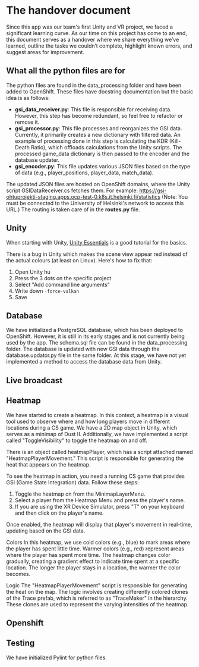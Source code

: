 # The handover document
Since this app was our team's first Unity and VR project, we faced a significant learning curve. As our time on this project has come to an end, this document serves as a handover where we share everything we’ve learned, outline the tasks we couldn’t complete, highlight known errors, and suggest areas for improvement.

## What all the python files are for
The python files are found in the data_processing folder and have been added to OpenShift. These files have docstring documentation but the basic idea is as follows:
- **gsi_data_receiver.py**: This file is responsible for receiving data. However, this step has become redundant, so feel free to refactor or remove it.
- **gsi_processor.py**: This file processes and reorganizes the GSI data. Currently, it primarily creates a new dictionary with filtered data. An example of processing done in this step is calculating the KDR (Kill-Death Ratio), which offloads calculations from the Unity scripts. The processed game_data dictionary is then passed to the encoder and the database updater.
- **gsi_encoder.py**: This file updates various JSON files based on the type of data (e.g., player_positions, player_data, match_data).
  
The updated JSON files are hosted on OpenShift domains, where the Unity script GSIDataReceiver.cs fetches them. For example:
https://gsi-ohtuprojekti-staging.apps.ocp-test-0.k8s.it.helsinki.fi/statistics
(Note: You must be connected to the University of Helsinki's network to access this URL.) The routing is taken care of in the **routes.py** file.

## Unity
When starting with Unity, [Unity Essentials](https://learn.unity.com/pathway/unity-essentials) is a good tutorial for the basics.

There is a bug in Unity which makes the scene view appear red instead of the actual colours (at least on Linux). Here's how to fix that:
1. Open Unity hu
2. Press the 3 dots on the specific project
3. Select "Add command line arguments"
4. Write down `-force-vulkan`
5. Save

## Database
We have initialized a PostgreSQL database, which has been deployed to OpenShift. However, it is still in its early stages and is not currently being used by the app. The schema.sql file can be found in the data_processing folder. The database is updated with new GSI data through the database.updator.py file in the same folder. At this stage, we have not yet implemented a method to access the database data from Unity.
## Live broadcast

## Heatmap
We have started to create a heatmap. In this context, a heatmap is a visual tool used to observe where and how long players move in different locations during a CS game. We have a 2D map object in Unity, which serves as a minimap of Dust II. Additionally, we have implemented a script called "ToggleVisibility" to toggle the heatmap on and off.

There is an object called heatmapPlayer, which has a script attached named "HeatmapPlayerMovement." This script is responsible for generating the heat that appears on the heatmap.

To see the heatmap in action, you need a running CS game that provides GSI (Game State Integration) data. Follow these steps:

1. Toggle the heatmap on from the MinimapLayerMenu.
2. Select a player from the Heatmap Menu and press the player's name.
3. If you are using the XR Device Simulator, press "T" on your keyboard and then click on the player's name.
   
Once enabled, the heatmap will display that player's movement in real-time, updating based on the GSI data.

Colors
In this heatmap, we use cold colors (e.g., blue) to mark areas where the player has spent little time. Warmer colors (e.g., red) represent areas where the player has spent more time. The heatmap changes color gradually, creating a gradient effect to indicate time spent at a specific location. The longer the player stays in a location, the warmer the color becomes.

Logic
The "HeatmapPlayerMovement" script is responsible for generating the heat on the map. The logic involves creating differently colored clones of the Trace prefab, which is referred to as "TraceMaker" in the hierarchy. These clones are used to represent the varying intensities of the heatmap.

## Openshift

## Testing
We have initialized Pylint for python files.
